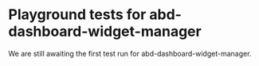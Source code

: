 # Playground tests for abd-dashboard-widget-manager
We are still awaiting the first test run for abd-dashboard-widget-manager.
